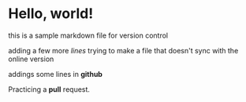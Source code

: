 # Hello, world!
this is a sample markdown file for version control

adding a few more *lines*
trying to make a file that doesn't sync with the online version

addings some lines in **github**

Practicing a **pull** request.

